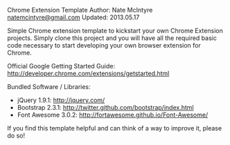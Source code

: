 Chrome Extension Template
Author: Nate McIntyre <natemcintyre@gmail.com>
Updated: 2013.05.17

Simple Chrome extension template to kickstart your own Chrome Extension projects. Simply clone this project and you will have all the required basic code necessary to start developing your own browser extension for Chrome.

Official Google Getting Started Guide: http://developer.chrome.com/extensions/getstarted.html

Bundled Software / Libraries:
- jQuery 1.9.1: http://jquery.com/
- Bootstrap 2.3.1: http://twitter.github.com/bootstrap/index.html
- Font Awesome 3.0.2: http://fortawesome.github.io/Font-Awesome/

If you find this template helpful and can think of a way to improve it, please do so!